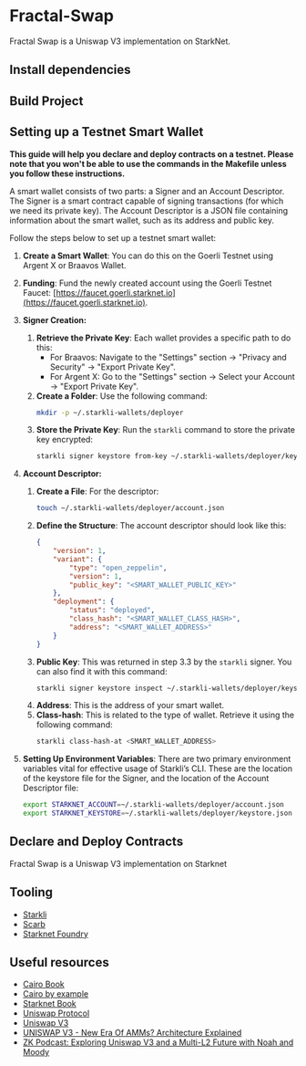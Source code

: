 # Fractal-Swap

Fractal Swap is a Uniswap V3 implementation on StarkNet.

## Install dependencies


## Build Project

## Setting up a Testnet Smart Wallet

**This guide will help you declare and deploy contracts on a testnet. Please note that you won't be able to use the commands in the Makefile unless you follow these instructions.**

A smart wallet consists of two parts: a Signer and an Account Descriptor. The Signer is a smart contract capable of signing transactions (for which we need its private key). The Account Descriptor is a JSON file containing information about the smart wallet, such as its address and public key.

Follow the steps below to set up a testnet smart wallet:

1. **Create a Smart Wallet**: You can do this on the Goerli Testnet using Argent X or Braavos Wallet.

2. **Funding**: Fund the newly created account using the Goerli Testnet Faucet: [https://faucet.goerli.starknet.io](https://faucet.goerli.starknet.io).

3. **Signer Creation:**
    1. **Retrieve the Private Key**: Each wallet provides a specific path to do this:
        - For Braavos:
            Navigate to the "Settings" section → "Privacy and Security" → "Export Private Key".
        - For Argent X:
            Go to the "Settings" section → Select your Account → "Export Private Key".
    2. **Create a Folder**: Use the following command:
        ```bash
        mkdir -p ~/.starkli-wallets/deployer
        ```
    3. **Store the Private Key**: Run the `starkli` command to store the private key encrypted:
        ```bash
        starkli signer keystore from-key ~/.starkli-wallets/deployer/keystore.json
        ```

4. **Account Descriptor:**
    1. **Create a File**: For the descriptor:
        ```bash
        touch ~/.starkli-wallets/deployer/account.json
        ```
    2. **Define the Structure**: The account descriptor should look like this:
        ```json
        {
            "version": 1,
            "variant": {
                "type": "open_zeppelin",
                "version": 1,
                "public_key": "<SMART_WALLET_PUBLIC_KEY>"
            },
            "deployment": {
                "status": "deployed",
                "class_hash": "<SMART_WALLET_CLASS_HASH>",
                "address": "<SMART_WALLET_ADDRESS>"
            }
        }        
        ```
    3. **Public Key**: This was returned in step 3.3 by the `starkli` signer. You can also find it with this command:
        ```bash
        starkli signer keystore inspect ~/.starkli-wallets/deployer/keystore.json
        ```
    4. **Address**: This is the address of your smart wallet. 
    5. **Class-hash**: This is related to the type of wallet. Retrieve it using the following command: 
        ```bash
        starkli class-hash-at <SMART_WALLET_ADDRESS>
        ```

5. **Setting Up Environment Variables**: There are two primary environment variables vital for effective usage of Starkli’s CLI. These are the location of the keystore file for the Signer, and the location of the Account Descriptor file:
    ```bash
    export STARKNET_ACCOUNT=~/.starkli-wallets/deployer/account.json
    export STARKNET_KEYSTORE=~/.starkli-wallets/deployer/keystore.json
    ```

## Declare and Deploy Contracts

Fractal Swap is a Uniswap V3 implementation on Starknet

## Tooling
- [Starkli](https://book.starkli.rs/)
- [Scarb](https://book.starknet.io/chapter_2/scarb.html)
- [Starknet Foundry](https://foundry-rs.github.io/starknet-foundry/)

## Useful resources
- [Cairo Book](https://book.cairo-lang.org/)
- [Cairo by example](https://cairo-by-example.com/)
- [Starknet Book](https://book.starknet.io/index.html)
- [Uniswap Protocol](https://docs.uniswap.org/concepts/uniswap-protocol)
- [Uniswap V3](https://uniswapv3book.com/docs/introduction/uniswap-v3/)
- [UNISWAP V3 - New Era Of AMMs? Architecture Explained](https://www.youtube.com/watch?v=Ehm-OYBmlPM)
- [ZK Podcast: Exploring Uniswap V3 and a Multi-L2 Future with Noah and Moody](https://zeroknowledge.fm/185-2/)

